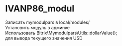 # IVANP86_modul
Записать mymodulpars в local/modules/<br>
Установить модуль в админке<br>
Использовать Bitrix\Mymodulpars\Utils::dollarValue();<br>
для вывода текущего значения USD
